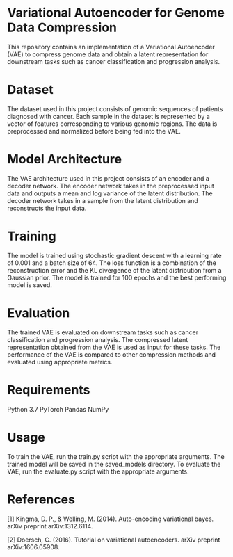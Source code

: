 # Variational Autoencoder for Genome Data Compression
This repository contains an implementation of a Variational Autoencoder (VAE) to compress genome data and obtain a latent representation for downstream tasks such as cancer classification and progression analysis.
# Dataset
The dataset used in this project consists of genomic sequences of patients diagnosed with cancer. Each sample in the dataset is represented by a vector of features corresponding to various genomic regions. The data is preprocessed and normalized before being fed into the VAE.

# Model Architecture
The VAE architecture used in this project consists of an encoder and a decoder network. The encoder network takes in the preprocessed input data and outputs a mean and log variance of the latent distribution. The decoder network takes in a sample from the latent distribution and reconstructs the input data.

# Training
The model is trained using stochastic gradient descent with a learning rate of 0.001 and a batch size of 64. The loss function is a combination of the reconstruction error and the KL divergence of the latent distribution from a Gaussian prior. The model is trained for 100 epochs and the best performing model is saved.

# Evaluation
The trained VAE is evaluated on downstream tasks such as cancer classification and progression analysis. The compressed latent representation obtained from the VAE is used as input for these tasks. The performance of the VAE is compared to other compression methods and evaluated using appropriate metrics.

# Requirements
Python 3.7
PyTorch
Pandas
NumPy

# Usage
To train the VAE, run the train.py script with the appropriate arguments. The trained model will be saved in the saved_models directory. To evaluate the VAE, run the evaluate.py script with the appropriate arguments.

# References
[1] Kingma, D. P., & Welling, M. (2014). Auto-encoding variational bayes. arXiv preprint arXiv:1312.6114.

[2] Doersch, C. (2016). Tutorial on variational autoencoders. arXiv preprint arXiv:1606.05908.





